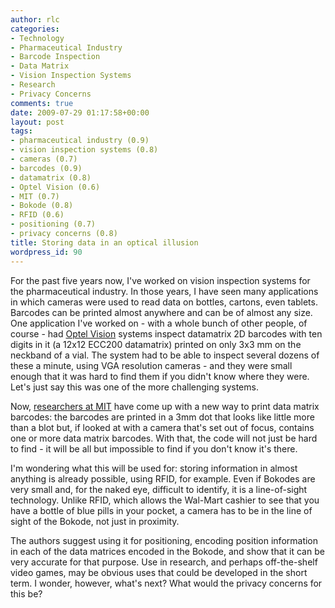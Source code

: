 ```yaml
---
author: rlc
categories:
- Technology
- Pharmaceutical Industry
- Barcode Inspection
- Data Matrix
- Vision Inspection Systems
- Research
- Privacy Concerns
comments: true
date: 2009-07-29 01:17:58+00:00
layout: post
tags:
- pharmaceutical industry (0.9)
- vision inspection systems (0.8)
- cameras (0.7)
- barcodes (0.9)
- datamatrix (0.8)
- Optel Vision (0.6)
- MIT (0.7)
- Bokode (0.8)
- RFID (0.6)
- positioning (0.7)
- privacy concerns (0.8)
title: Storing data in an optical illusion
wordpress_id: 90
---
```


For the past five years now, I've worked on vision inspection systems for the pharmaceutical industry. In those years, I have seen many applications in which cameras were used to read data on bottles, cartons, even tablets. Barcodes can be printed almost anywhere and can be of almost any size. One application I've worked on - with a whole bunch of other people, of course - had [Optel Vision](http://www.optelvision.com) systems inspect datamatrix 2D barcodes with ten digits in it (a 12x12 ECC200 datamatrix) printed on only 3x3 mm on the neckband of a vial. The system had to be able to inspect several dozens of these a minute, using VGA resolution cameras - and they were small enough that it was hard to find them if you didn't know where they were.
Let's just say this was one of the more challenging systems.

<!--more-->

Now, [researchers at MIT](http://web.archive.org/web/20150410133041/http://web.media.mit.edu/%7Eankit/bokode/) have come up with a new way to print data matrix barcodes: the barcodes are printed in a 3mm dot that looks like little more than a blot but, if looked at with a camera that's set out of focus, contains one or more data matrix barcodes. With that, the code will not just be hard to find - it will be all but impossible to find if you don't know it's there.

I'm wondering what this will be used for: storing information in almost anything is already possible, using RFID, for example. Even if Bokodes are very small and, for the naked eye, difficult to identify, it is a line-of-sight technology. Unlike RFID, which allows the Wal-Mart cashier to see that you have a bottle of blue pills in your pocket, a camera has to be in the line of sight of the Bokode, not just in proximity.

The authors suggest using it for positioning, encoding position information in each of the data matrices encoded in the Bokode, and show that it can be very accurate for that purpose. Use in research, and perhaps off-the-shelf video games, may be obvious uses that could be developed in the short term. I wonder, however, what's next? What would the privacy concerns for this be?
